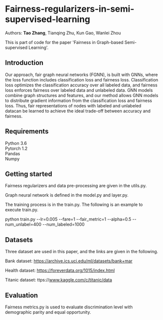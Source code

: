 # Fairness-regularizers-in-semi-supervised-learning

Authors: **Tao Zhang**, Tianqing Zhu, Kun Gao, Wanlei Zhou

This is part of code for the paper 'Fairness in Graph-based Semi-supervised Learning'. 


## Introduction
Our approach,  fair graph neural networks (FGNN), is built with GNNs, where the loss function includes classification loss and fairness loss. Classification loss optimizes the classification accuracy over all labeled data, and fairness loss enforces fairness over labeled data and unlabeled data.  GNN  models  combine  graph  structures  and  features, and  our  method  allows  GNN  models  to  distribute  gradient information from the classification loss and fairness loss. Thus, fair representations of nodes with labeled and unlabeled datacan be learned to achieve the ideal trade-off between accuracy and fairness.

## Requirements
Python 3.6<br>
Pytorch 1.2<br>
Pandas<br>
Numpy<br>

## Getting started

Fairness regularizers and data pre-processing are given in the utils.py.

Graph neural network is defined in the model.py and layer.py.

The training process is in the train.py. The following is an example to execute train.py.

python train.py --lr=0.005 --fare=1 --fair_metric=1 --alpha=0.5 --num_unlabel=400 --num_labeled=1000 

## Datasets

Three dataset are used in this paper, and the links are given in the following.

Bank dataset: https://archive.ics.uci.edu/ml/datasets/bank+mar

Health dataset: https://foreverdata.org/1015/index.html

Titanic dataset: ttps://www.kaggle.com/c/titanic/data

## Evaluation 
Fairness metrics.py is used to evaluate discrimination level with demographic parity and equal opportunity.
